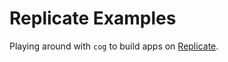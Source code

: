 # Replicate Examples

Playing around with `cog` to build apps on [Replicate](https://replicate.com).

